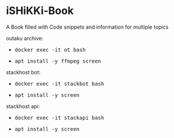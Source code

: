 # iSHiKKi-Book
A Book filled with Code snippets and information for multiple topics



outaku archive:
- <pre lang="markdown">docker exec -it ot bash</pre>
- <pre lang="markdown">apt install -y ffmpeg screen</pre>

stackhost bot:
- <pre lang="markdown">docker exec -it stackbot bash</pre>
- <pre lang="markdown">apt install -y screen</pre>

stackhost api:
- <pre lang="markdown">docker exec -it stackapi bash</pre>
- <pre lang="markdown">apt install -y screen</pre>
